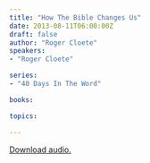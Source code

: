 ```yaml
---
title: "How The Bible Changes Us"
date: 2013-08-11T06:00:00Z
draft: false
author: "Roger Cloete"
speakers:
- "Roger Cloete"

series:
- "40 Days In The Word"

books:

topics:

---
```

[Download audio.](https://s3.amazonaws.com/highway/sermons/2013_08/11_How_The_Bible_Changes_Us.mp3)